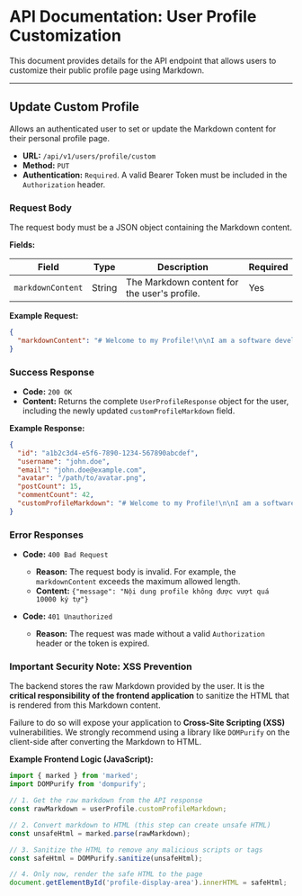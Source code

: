 # API Documentation: User Profile Customization

This document provides details for the API endpoint that allows users to customize their public profile page using Markdown.

---

## Update Custom Profile

Allows an authenticated user to set or update the Markdown content for their personal profile page.

- **URL:** `/api/v1/users/profile/custom`
- **Method:** `PUT`
- **Authentication:** `Required`. A valid Bearer Token must be included in the `Authorization` header.

### Request Body

The request body must be a JSON object containing the Markdown content.

**Fields:**

| Field             | Type   | Description                                       | Required |
|-------------------|--------|---------------------------------------------------|----------|
| `markdownContent` | String | The Markdown content for the user's profile.      | Yes      |

**Example Request:**

```json
{
  "markdownContent": "# Welcome to my Profile!\n\nI am a software developer with a passion for open-source projects.\n\n- **Languages:** Java, Python, JavaScript\n- **Frameworks:** Spring Boot, React"
}
```

### Success Response

- **Code:** `200 OK`
- **Content:** Returns the complete `UserProfileResponse` object for the user, including the newly updated `customProfileMarkdown` field.

**Example Response:**

```json
{
  "id": "a1b2c3d4-e5f6-7890-1234-567890abcdef",
  "username": "john.doe",
  "email": "john.doe@example.com",
  "avatar": "/path/to/avatar.png",
  "postCount": 15,
  "commentCount": 42,
  "customProfileMarkdown": "# Welcome to my Profile!\n\nI am a software developer with a passion for open-source projects.\n\n- **Languages:** Java, Python, JavaScript\n- **Frameworks:** Spring Boot, React"
}
```

### Error Responses

- **Code:** `400 Bad Request`
  - **Reason:** The request body is invalid. For example, the `markdownContent` exceeds the maximum allowed length.
  - **Content:** `{"message": "Nội dung profile không được vượt quá 10000 ký tự"}`

- **Code:** `401 Unauthorized`
  - **Reason:** The request was made without a valid `Authorization` header or the token is expired.

### Important Security Note: XSS Prevention

The backend stores the raw Markdown provided by the user. It is the **critical responsibility of the frontend application** to sanitize the HTML that is rendered from this Markdown content.

Failure to do so will expose your application to **Cross-Site Scripting (XSS)** vulnerabilities. We strongly recommend using a library like `DOMPurify` on the client-side after converting the Markdown to HTML.

**Example Frontend Logic (JavaScript):**

```javascript
import { marked } from 'marked';
import DOMPurify from 'dompurify';

// 1. Get the raw markdown from the API response
const rawMarkdown = userProfile.customProfileMarkdown;

// 2. Convert markdown to HTML (this step can create unsafe HTML)
const unsafeHtml = marked.parse(rawMarkdown);

// 3. Sanitize the HTML to remove any malicious scripts or tags
const safeHtml = DOMPurify.sanitize(unsafeHtml);

// 4. Only now, render the safe HTML to the page
document.getElementById('profile-display-area').innerHTML = safeHtml;
```

```